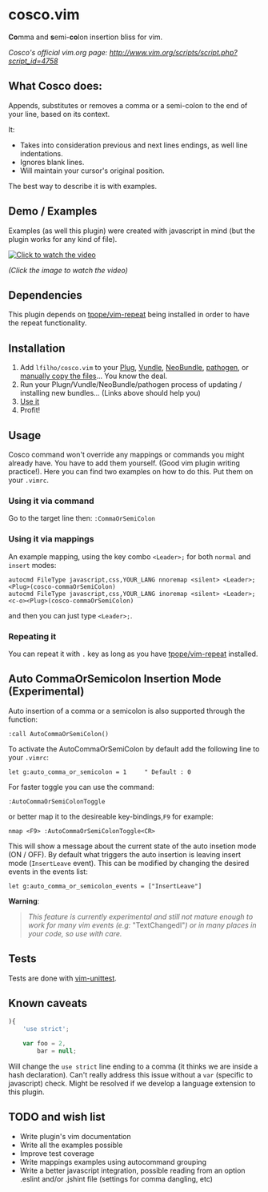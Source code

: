 cosco.vim
=========

**Co**mma and **s**emi-**co**lon insertion bliss for vim.

*Cosco's official vim.org page: http://www.vim.org/scripts/script.php?script_id=4758*

## What Cosco does:

Appends, substitutes or removes a comma or a semi-colon to the end of your line, based on its context.

It:

* Takes into consideration previous and next lines endings, as well line indentations.
* Ignores blank lines.
* Will maintain your cursor's original position.

The best way to describe it is with examples.

## Demo / Examples

Examples (as well this plugin) were created with javascript in mind (but the plugin works for any kind of file).

[![Click to watch the video](http://img.youtube.com/vi/xCSjdqf8sOY/0.jpg)](http://www.youtube.com/watch?v=xCSjdqf8sOY)

*(Click the image to watch the video)*

## Dependencies

This plugin depends on [tpope/vim-repeat](https://github.com/tpope/vim-repeat) being installed in order to have the repeat functionality.

## Installation

1. Add `lfilho/cosco.vim` to your [Plug](https://github.com/junegunn/vim-plug), [Vundle](https://github.com/gmarik/vundle), [NeoBundle](https://github.com/Shougo/neobundle.vim), [pathogen](https://github.com/tpope/vim-pathogen), or [manually copy the files](http://superuser.com/a/404820)... You know the deal.
2. Run your Plugn/Vundle/NeoBundle/pathogen process of updating / installing new bundles... (Links above should help you)
3. [Use it](#usage)
4. Profit!

## Usage

Cosco command won't override any mappings or commands you might already have. You have to add them yourself. (Good vim plugin writing practice!).
Here you can find two examples on how to do this. Put them on your `.vimrc`.

### Using it via command

Go to the target line then: `:CommaOrSemiColon`

### Using it via mappings

An example mapping, using the key combo `<Leader>;` for both `normal` and `insert` modes:

```VimL
autocmd FileType javascript,css,YOUR_LANG nnoremap <silent> <Leader>; <Plug>(cosco-commaOrSemiColon)
autocmd FileType javascript,css,YOUR_LANG inoremap <silent> <Leader>; <c-o><Plug>(cosco-commaOrSemiColon)
```

and then you can just type `<Leader>;`.

### Repeating it

You can repeat it with `.` key as long as you have [tpope/vim-repeat](https://github.com/tpope/vim-repeat) installed.

## Auto CommaOrSemicolon Insertion Mode (Experimental)

Auto insertion of a comma or a semicolon is also supported through the function:

```vim
:call AutoCommaOrSemiColon()
```
To activate the AutoCommaOrSemiColon by default add the following line to your `.vimrc`:

```vim
let g:auto_comma_or_semicolon = 1     " Default : 0
```

For faster toggle you can use the command:

```vim
:AutoCommaOrSemiColonToggle
```
or better map it to the desireable key-bindings,`F9` for example:

```vim
nmap <F9> :AutoCommaOrSemiColonToggle<CR>
```
This will show a message about the current state of the auto insetion mode (ON / OFF).
By default what triggers the auto insertion is leaving insert mode (`InsertLeave` event). This can be modified by changing the desired events in the events list:

```vim
let g:auto_comma_or_semicolon_events = ["InsertLeave"]
```
__**Warning**__:

> *This feature is currently experimental and still not mature enough to work for many vim events (e.g:* "TextChangedI"*) or in many places in your code, so use with care.*

## Tests

Tests are done with [vim-unittest](https://github.com/h1mesuke/vim-unittest).

## Known caveats

```javascript
){
    'use strict';

    var foo = 2,
        bar = null;
```

Will change the `use strict` line ending to a comma (it thinks we are inside a hash declaration). Can't really address this issue without a `var` (specific to javascript) check. Might be resolved if we develop a language extension to this plugin.

## TODO and wish list

* Write plugin's vim documentation
* Write all the examples possible
* Improve test coverage
* Write mappings examples using autocommand grouping
* Write a better javascript integration, possible reading from an option .eslint and/or .jshint file (settings for comma dangling, etc)
